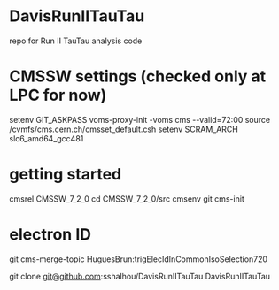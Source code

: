 # DavisRunIITauTau
repo for Run II TauTau analysis code 

# CMSSW settings (checked only at LPC for now)

setenv GIT_ASKPASS
voms-proxy-init -voms cms --valid=72:00
source /cvmfs/cms.cern.ch/cmsset_default.csh
setenv SCRAM_ARCH slc6_amd64_gcc481 


# getting started

cmsrel CMSSW_7_2_0
cd CMSSW_7_2_0/src
cmsenv 
git cms-init

# electron ID
git cms-merge-topic HuguesBrun:trigElecIdInCommonIsoSelection720

git clone git@github.com:sshalhou/DavisRunIITauTau DavisRunIITauTau
